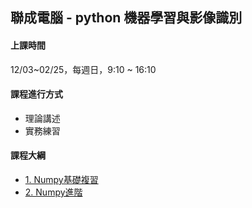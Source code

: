 ## 聯成電腦 - python 機器學習與影像識別

#### 上課時間

12/03~02/25，每週日，9:10 ~ 16:10

#### 課程進行方式

- 理論講述
- 實務練習

#### 課程大綱
- [1. Numpy基礎複習](http://mirdex.github.io/MachineLearning20231203/1.%20Numpy%20總複習1_Q.slides.html)
- [2. Numpy進階](http://mirdex.github.io/MachineLearning20231203/2.%20NumPy_Q.slides.html)
